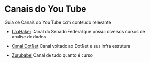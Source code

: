 # Canais do You Tube
Guia de Canais do You Tube com conteudo relevante

* [LabHaker](https://www.youtube.com/user/LabHackerCD/playlists) Canal do Senado Federal que possui diversos cursos de analise de dados

* [Canal DotNet](https://www.youtube.com/canaldotnet) Canal voltado ao DotNet e sua infra estrutura

* [Zurubabel](https://www.youtube.com/user/Zurubabel/playlists) Canal de tudo quanto é curso
